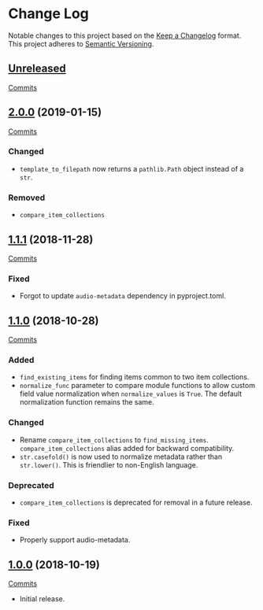 # Change Log

Notable changes to this project based on the [Keep a Changelog](https://keepachangelog.com) format.
This project adheres to [Semantic Versioning](https://semver.org).


## [Unreleased](https://github.com/thebigmunch/google-music-utils/tree/master)

[Commits](https://github.com/thebigmunch/google-music-utils/compare/2.0.0...master)


## [2.0.0](https://github.com/thebigmunch/google-music-utils/releases/tag/2.0.0) (2019-01-15)

[Commits](https://github.com/thebigmunch/google-music-utils/compare/1.1.1...2.0.0)

### Changed

* ``template_to_filepath`` now returns a ``pathlib.Path`` object instead of a ``str``.

### Removed

* ``compare_item_collections``


## [1.1.1](https://github.com/thebigmunch/google-music-utils/releases/tag/1.1.1) (2018-11-28)

[Commits](https://github.com/thebigmunch/google-music-utils/compare/1.1.0...1.1.1)

### Fixed

* Forgot to update ``audio-metadata`` dependency in pyproject.toml.


## [1.1.0](https://github.com/thebigmunch/google-music-utils/releases/tag/1.1.0) (2018-10-28)

[Commits](https://github.com/thebigmunch/google-music-utils/compare/1.0.0...1.1.0)

### Added

* ``find_existing_items`` for finding items common to two item collections.
* ``normalize_func`` parameter to compare module functions to allow custom
  field value normalization when ``normalize_values`` is ``True``.
  The default normalization function remains the same.

### Changed

* Rename ``compare_item_collections`` to ``find_missing_items``.
  ``compare_item_collections`` alias added for backward compatibility.
* ``str.casefold()`` is now used to normalize metadata rather than
  ``str.lower()``. This is friendlier to non-English language.

### Deprecated

* ``compare_item_collections`` is deprecated for removal in a future release.

### Fixed

* Properly support audio-metadata.


## [1.0.0](https://github.com/thebigmunch/google-music-utils/releases/tag/1.0.0) (2018-10-19)

[Commits](https://github.com/thebigmunch/google-music-utils/commit/d466a8cb75041c1d1f6add1a999bfd1e25e73b0c)

* Initial release.

